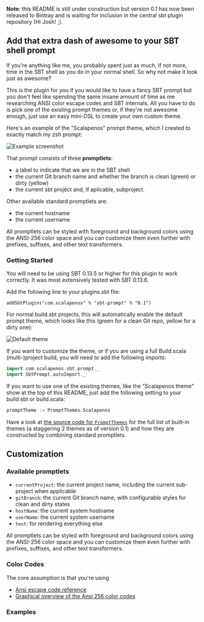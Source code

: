 **Note**: this README is still under construction but version 0.1 has now been released to Bintray and is waiting for inclusion in the central sbt plugin repository (Hi Josh! ;).

## Add that extra dash of awesome to your SBT shell prompt
If you're anything like me, you probably spent just as much, if not more,
time in the SBT shell as you do in your normal shell. So why not make it
look just as awesome?

This is the plugin for you if you would like to have a fancy SBT prompt
but you don't feel like spending the same insane amount of time as me
researching ANSI color escape codes and SBT internals. All you have to do
is pick one of the existing prompt themes or, if they're not awesome enough,
just use an easy mini-DSL to create your own custom theme.

Here's an example of the "Scalapenos" prompt theme, which I created to
exactly match my zsh prompt:

![Example screenshot](https://dl.dropboxusercontent.com/u/282610/sbt-prompt-example-screenshot.png "Example Screenshot")

That prompt consists of three **promptlets**:

- a label to indicate that we are in the SBT shell
- the current Git branch name and whether the branch is clean (green) or dirty (yellow)
- the current sbt project and, if aplicable, subproject.

Other available standard promptlets are:

- the current hostname
- the current username

All promptlets can be styled with foreground and background colors using
the ANSI-256 color space and you can customize them even further with prefixes,
suffixes, and other text transformers.


### Getting Started
You will need to be using SBT 0.13.5 or higher for this plugin to work correctly.
It was most extensively tested with SBT 0.13.6.

Add the following line to your plugins.sbt file:

    addSbtPlugin("com.scalapenos" % "sbt-prompt" % "0.1")

For normal build.sbt projects, this will automatically enable the
default prompt theme, which looks like this (green for a clean Git repo, yellow for a dirty one):

![Default theme](https://dl.dropboxusercontent.com/u/282610/sbt-prompt-default-theme.png "Default theme")

If you want to customize the theme, or if you are using a full Build.scala
(multi-)project build, you will need to add the following imports:

```scala
import com.scalapenos.sbt.prompt._
import SbtPrompt.autoImport._
```

If you want to use one of the existing themes, like the "Scalapenos theme"
show at the top of this README, just add the following setting to your build.sbt or build.scala:

```scala
promptTheme := PromptThemes.Scalapenos
```

Have a look at [the source code for ``PromptThemes``](https://github.com/agemooij/sbt-prompt/blob/master/src/main/scala/com/scalapenos/sbt/prompt/PromptThemes.scala) for the full list of built-in themes (a staggering 2 themes as of version 0.1) and how they are constructed by combining standard promptlets.


## Customization

### Available promptlets

- ``currentProject``: the current project name, including the current sub-project when applicable
- ``gitBranch``: the current Git branch name, with configurable styles for clean and dirty states
- ``hostName``: the current system hostname
- ``userName``: the current system username
- ``text``: for rendering everything else

All promptlets can be styled with foreground and background colors using
the ANSI-256 color space and you can customize them even further with prefixes,
suffixes, and other text transformers.

### Color Codes
The core assumption is that you're using

- [Ansi escape code reference](http://misc.flogisoft.com/bash/tip_colors_and_formatting)
- [Graphical overview of the Ansi 256 color codes](http://www.calmar.ws/vim/color-output.png)


### Examples



